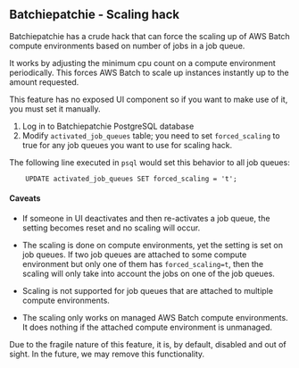 Batchiepatchie - Scaling hack
-----------------------------

Batchiepatchie has a crude hack that can force the scaling up of AWS Batch
compute environments based on number of jobs in a job queue.

It works by adjusting the minimum cpu count on a compute environment
periodically. This forces AWS Batch to scale up instances instantly up to the
amount requested.

This feature has no exposed UI component so if you want to make use of it, you
must set it manually.

1. Log in to Batchiepatchie PostgreSQL database
2. Modify `activated_job_queues` table; you need to set `forced_scaling` to true for any job queues you want to use for scaling hack.

The following line executed in `psql` would set this behavior to all job queues:

```psql
    UPDATE activated_job_queues SET forced_scaling = 't';
```

#### Caveats

  * If someone in UI deactivates and then re-activates a job queue, the setting
    becomes reset and no scaling will occur.

  * The scaling is done on compute environments, yet the setting is set on job queues.
    If two job queues are attached to some compute environment but only one of them has
    `forced_scaling=t`, then the scaling will only take into account the jobs on one of the
    job queues.

  * Scaling is not supported for job queues that are attached to multiple compute environments.

  * The scaling only works on managed AWS Batch compute environments. It does nothing if
    the attached compute environment is unmanaged.

Due to the fragile nature of this feature, it is, by default, disabled and out
of sight. In the future, we may remove this functionality.

